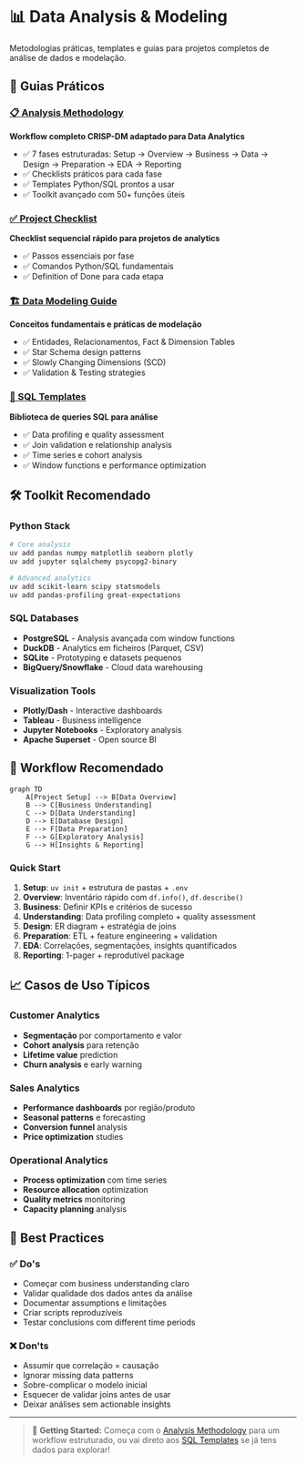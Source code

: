 # 📊 Data Analysis & Modeling

Metodologias práticas, templates e guias para projetos completos de análise de dados e modelação.

## 🎯 **Guias Práticos**

### [📋 Analysis Methodology](analysis_methodology.md)
**Workflow completo CRISP-DM adaptado para Data Analytics**
- ✅ 7 fases estruturadas: Setup → Overview → Business → Data → Design → Preparation → EDA → Reporting
- ✅ Checklists práticos para cada fase
- ✅ Templates Python/SQL prontos a usar
- ✅ Toolkit avançado com 50+ funções úteis

### [✅ Project Checklist](project_checklist.md)  
**Checklist sequencial rápido para projetos de analytics**
- ✅ Passos essenciais por fase
- ✅ Comandos Python/SQL fundamentais
- ✅ Definition of Done para cada etapa

### [🏗️ Data Modeling Guide](data_modeling_guide.md)
**Conceitos fundamentais e práticas de modelação**
- ✅ Entidades, Relacionamentos, Fact & Dimension Tables
- ✅ Star Schema design patterns
- ✅ Slowly Changing Dimensions (SCD)
- ✅ Validation & Testing strategies

### [💾 SQL Templates](sql_templates.md)
**Biblioteca de queries SQL para análise**
- ✅ Data profiling e quality assessment
- ✅ Join validation e relationship analysis  
- ✅ Time series e cohort analysis
- ✅ Window functions e performance optimization

## 🛠️ **Toolkit Recomendado**

### Python Stack
```bash
# Core analysis
uv add pandas numpy matplotlib seaborn plotly
uv add jupyter sqlalchemy psycopg2-binary

# Advanced analytics  
uv add scikit-learn scipy statsmodels
uv add pandas-profiling great-expectations
```

### SQL Databases
- **PostgreSQL** - Analysis avançada com window functions
- **DuckDB** - Analytics em ficheiros (Parquet, CSV)
- **SQLite** - Prototyping e datasets pequenos
- **BigQuery/Snowflake** - Cloud data warehousing

### Visualization Tools
- **Plotly/Dash** - Interactive dashboards
- **Tableau** - Business intelligence
- **Jupyter Notebooks** - Exploratory analysis
- **Apache Superset** - Open source BI

## 🔄 **Workflow Recomendado**

```mermaid
graph TD
    A[Project Setup] --> B[Data Overview]
    B --> C[Business Understanding]
    C --> D[Data Understanding]
    D --> E[Database Design]
    E --> F[Data Preparation]
    F --> G[Exploratory Analysis]
    G --> H[Insights & Reporting]
```

### Quick Start
1. **Setup**: `uv init` + estrutura de pastas + `.env`
2. **Overview**: Inventário rápido com `df.info()`, `df.describe()`
3. **Business**: Definir KPIs e critérios de sucesso
4. **Understanding**: Data profiling completo + quality assessment
5. **Design**: ER diagram + estratégia de joins
6. **Preparation**: ETL + feature engineering + validation
7. **EDA**: Correlações, segmentações, insights quantificados
8. **Reporting**: 1-pager + reprodutível package

## 📈 **Casos de Uso Típicos**

### Customer Analytics
- **Segmentação** por comportamento e valor
- **Cohort analysis** para retenção
- **Lifetime value** prediction
- **Churn analysis** e early warning

### Sales Analytics  
- **Performance dashboards** por região/produto
- **Seasonal patterns** e forecasting
- **Conversion funnel** analysis
- **Price optimization** studies

### Operational Analytics
- **Process optimization** com time series
- **Resource allocation** optimization  
- **Quality metrics** monitoring
- **Capacity planning** analysis

## 🎯 **Best Practices**

### ✅ **Do's**
- Começar com business understanding claro
- Validar qualidade dos dados antes da análise
- Documentar assumptions e limitações
- Criar scripts reproduzíveis
- Testar conclusions com different time periods

### ❌ **Don'ts**  
- Assumir que correlação = causação
- Ignorar missing data patterns
- Sobre-complicar o modelo inicial
- Esquecer de validar joins antes de usar
- Deixar análises sem actionable insights

---

> 🎯 **Getting Started:** Começa com o [Analysis Methodology](analysis_methodology.md) para um workflow estruturado, ou vai direto aos [SQL Templates](sql_templates.md) se já tens dados para explorar!